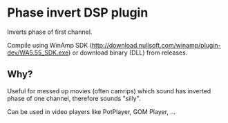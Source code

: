 # Phase invert DSP plugin

Inverts phase of first channel. 

Compile using WinAmp SDK (http://download.nullsoft.com/winamp/plugin-dev/WA5.55_SDK.exe) or download binary (DLL) from releases.

## Why?
Useful for messed up movies (often camrips) which sound has inverted phase of one channel, therefore sounds "silly". 

Can be used in video players like PotPlayer, GOM Player, ...
